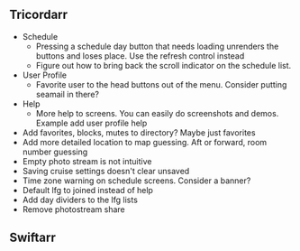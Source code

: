 Tricordarr
----------
* Schedule
  * Pressing a schedule day button that needs loading unrenders the buttons and loses place. Use the refresh control instead
  * Figure out how to bring back the scroll indicator on the schedule list.
* User Profile
  * Favorite user to the head buttons out of the menu. Consider putting seamail in there?
* Help
  * More help to screens. You can easily do screenshots and demos. Example add user profile help
* Add favorites, blocks, mutes to directory? Maybe just favorites
* Add more detailed location to map guessing. Aft or forward, room number guessing
* Empty photo stream is not intuitive
* Saving cruise settings doesn't clear unsaved
* Time zone warning on schedule screens. Consider a banner?
* Default lfg to joined instead of help
* Add day dividers to the lfg lists
* Remove photostream share

Swiftarr
--------
